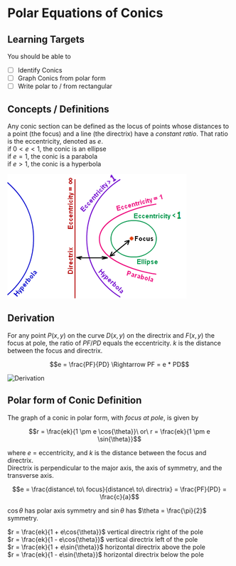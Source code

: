 # Polar Equations of Conics

## Learning Targets

You should be able to
- [ ] Identify Conics
- [ ] Graph Conics from polar form
- [ ] Write polar to / from rectangular

## Concepts / Definitions

Any conic section can be defined as the locus of points whose distances to a point (the focus) and a line (the directrix) have a *constant ratio*. That ratio is the eccentricity, denoted as $e$.\
if $0 < e < 1$, the conic is an ellipse\
if $e = 1$, the conic is a parabola\
if $e > 1$, the conic is a hyperbola

![Conic Sections](assets/polar_equations_of_conics_1.png)

## Derivation

For any point $P(x, y)$ on the curve $D(x, y)$ on the directrix and $F(x, y)$ the focus at pole, the ratio of $PF/PD$ equals the eccentricity. $k$ is the distance between the focus and directrix.

$$e = \frac{PF}{PD} \Rightarrow PF = e * PD$$

![Derivation](assets/polar_equations_of_conics_2.jpg)

## Polar form of Conic Definition

The graph of a conic in polar form, with *focus at pole*, is given by

$$r = \frac{ek}{1 \pm e \cos{\theta}}\ or\ r = \frac{ek}{1 \pm e \sin{\theta}}$$

where $e$ = eccentricity, and $k$ is the distance between the focus and directrix.\
Directrix is perpendicular to the major axis, the axis of symmetry, and the transverse axis.

$$e = \frac{distance\ to\ focus}{distance\ to\ directrix} = \frac{PF}{PD} = \frac{c}{a}$$

$\cos{\theta}$ has polar axis symmetry and $\sin{\theta}$ has $\theta = \frac{\pi}{2}$ symmetry.

$r = \frac{ek}{1 + e\cos{\theta}}$ vertical directrix right of the pole\
$r = \frac{ek}{1 - e\cos{\theta}}$ vertical directrix left of the pole\
$r = \frac{ek}{1 + e\sin{\theta}}$ horizontal directrix above the pole\
$r = \frac{ek}{1 - e\sin{\theta}}$ horizontal directrix below the pole
